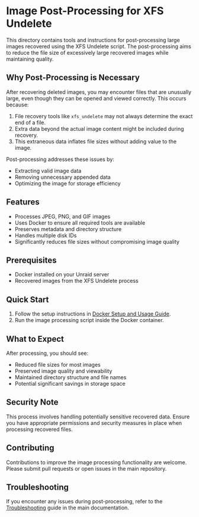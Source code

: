 # Image Post-Processing for XFS Undelete

This directory contains tools and instructions for post-processing large images recovered using the XFS Undelete script. The post-processing aims to reduce the file size of excessively large recovered images while maintaining quality.

## Why Post-Processing is Necessary

After recovering deleted images, you may encounter files that are unusually large, even though they can be opened and viewed correctly. This occurs because:

1. File recovery tools like `xfs_undelete` may not always determine the exact end of a file.
2. Extra data beyond the actual image content might be included during recovery.
3. This extraneous data inflates file sizes without adding value to the image.

Post-processing addresses these issues by:
- Extracting valid image data
- Removing unnecessary appended data
- Optimizing the image for storage efficiency

## Features

- Processes JPEG, PNG, and GIF images
- Uses Docker to ensure all required tools are available
- Preserves metadata and directory structure
- Handles multiple disk IDs
- Significantly reduces file sizes without compromising image quality

## Prerequisites

- Docker installed on your Unraid server
- Recovered images from the XFS Undelete process

## Quick Start

1. Follow the setup instructions in [Docker Setup and Usage Guide](docs/docker_setup_and_usage.md).
2. Run the image processing script inside the Docker container.

## What to Expect

After processing, you should see:
- Reduced file sizes for most images
- Preserved image quality and viewability
- Maintained directory structure and file names
- Potential significant savings in storage space

## Security Note

This process involves handling potentially sensitive recovered data. Ensure you have appropriate permissions and security measures in place when processing recovered files.

## Contributing

Contributions to improve the image processing functionality are welcome. Please submit pull requests or open issues in the main repository.

## Troubleshooting

If you encounter any issues during post-processing, refer to the [Troubleshooting](../docs/troubleshooting.md) guide in the main documentation.
